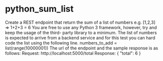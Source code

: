 # python_sum_list
Create a REST endpoint that return the sum of a list of numbers e.g. [1,2,3] => 1+2+3 = 6 You are free to use any Python 3 framework, however, try and keep the usage of the third- party library to a minimum.
The list of numbers is expected to arrive from a backend service and for this test you can hard code the list using the following line.
numbers_to_add = list(range(10000001))
The url of the endpoint and the sample response is as follows: Request: http://localhost:5000/total
Response:
{
"total": 6
}
